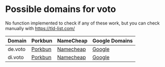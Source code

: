 # Possible domains for voto

No function implemented to check if any of these work, but you can check manually with https://tld-list.com/

| Domain | Porkbun | NameCheap | Google Domains |
|---|---|---|---|
| de.voto | [Porkbun](https://porkbun.com/checkout/search?prb=e814663da1&tlds=&idnLanguage=&search=search&q=de.voto) | [Namecheap](https://www.namecheap.com/domains/registration/results/?domain=de.voto) | [Google](https://domains.google.com/registrar/search?searchTerm=de.voto) |
| di.voto | [Porkbun](https://porkbun.com/checkout/search?prb=e814663da1&tlds=&idnLanguage=&search=search&q=di.voto) | [Namecheap](https://www.namecheap.com/domains/registration/results/?domain=di.voto) | [Google](https://domains.google.com/registrar/search?searchTerm=di.voto) |
